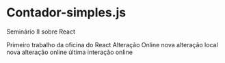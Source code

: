 # Contador-simples.js
 Seminário II sobre React

Primeiro trabalho da oficina do React
Alteração Online
nova alteração local
nova alteração online
última interação online
